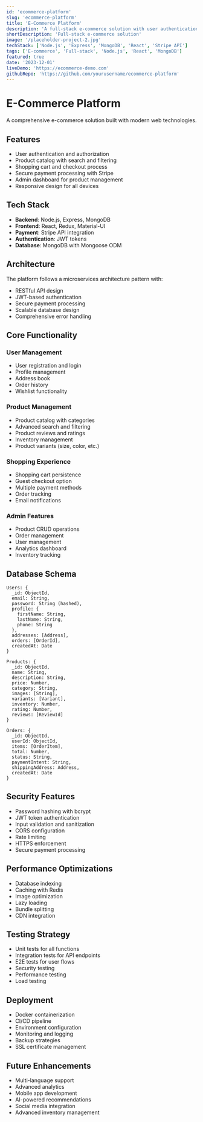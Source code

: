 ```yaml
---
id: 'ecommerce-platform'
slug: 'ecommerce-platform'
title: 'E-Commerce Platform'
description: 'A full-stack e-commerce solution with user authentication, product management, shopping cart functionality, and secure payment processing. Built with modern web technologies and following best practices for scalability and security.'
shortDescription: 'Full-stack e-commerce solution'
image: '/placeholder-project-2.jpg'
techStack: ['Node.js', 'Express', 'MongoDB', 'React', 'Stripe API']
tags: ['E-commerce', 'Full-stack', 'Node.js', 'React', 'MongoDB']
featured: true
date: '2023-12-01'
liveDemo: 'https://ecommerce-demo.com'
githubRepo: 'https://github.com/yourusername/ecommerce-platform'
---
```


# E-Commerce Platform

A comprehensive e-commerce solution built with modern web technologies.

## Features

- User authentication and authorization
- Product catalog with search and filtering
- Shopping cart and checkout process
- Secure payment processing with Stripe
- Admin dashboard for product management
- Responsive design for all devices

## Tech Stack

- **Backend**: Node.js, Express, MongoDB
- **Frontend**: React, Redux, Material-UI
- **Payment**: Stripe API integration
- **Authentication**: JWT tokens
- **Database**: MongoDB with Mongoose ODM

## Architecture

The platform follows a microservices architecture pattern with:
- RESTful API design
- JWT-based authentication
- Secure payment processing
- Scalable database design
- Comprehensive error handling

## Core Functionality

### User Management
- User registration and login
- Profile management
- Address book
- Order history
- Wishlist functionality

### Product Management
- Product catalog with categories
- Advanced search and filtering
- Product reviews and ratings
- Inventory management
- Product variants (size, color, etc.)

### Shopping Experience
- Shopping cart persistence
- Guest checkout option
- Multiple payment methods
- Order tracking
- Email notifications

### Admin Features
- Product CRUD operations
- Order management
- User management
- Analytics dashboard
- Inventory tracking

## Database Schema

```
Users: {
  _id: ObjectId,
  email: String,
  password: String (hashed),
  profile: {
    firstName: String,
    lastName: String,
    phone: String
  },
  addresses: [Address],
  orders: [OrderId],
  createdAt: Date
}

Products: {
  _id: ObjectId,
  name: String,
  description: String,
  price: Number,
  category: String,
  images: [String],
  variants: [Variant],
  inventory: Number,
  rating: Number,
  reviews: [ReviewId]
}

Orders: {
  _id: ObjectId,
  userId: ObjectId,
  items: [OrderItem],
  total: Number,
  status: String,
  paymentIntent: String,
  shippingAddress: Address,
  createdAt: Date
}
```

## Security Features

- Password hashing with bcrypt
- JWT token authentication
- Input validation and sanitization
- CORS configuration
- Rate limiting
- HTTPS enforcement
- Secure payment processing

## Performance Optimizations

- Database indexing
- Caching with Redis
- Image optimization
- Lazy loading
- Bundle splitting
- CDN integration

## Testing Strategy

- Unit tests for all functions
- Integration tests for API endpoints
- E2E tests for user flows
- Security testing
- Performance testing
- Load testing

## Deployment

- Docker containerization
- CI/CD pipeline
- Environment configuration
- Monitoring and logging
- Backup strategies
- SSL certificate management

## Future Enhancements

- Multi-language support
- Advanced analytics
- Mobile app development
- AI-powered recommendations
- Social media integration
- Advanced inventory management
